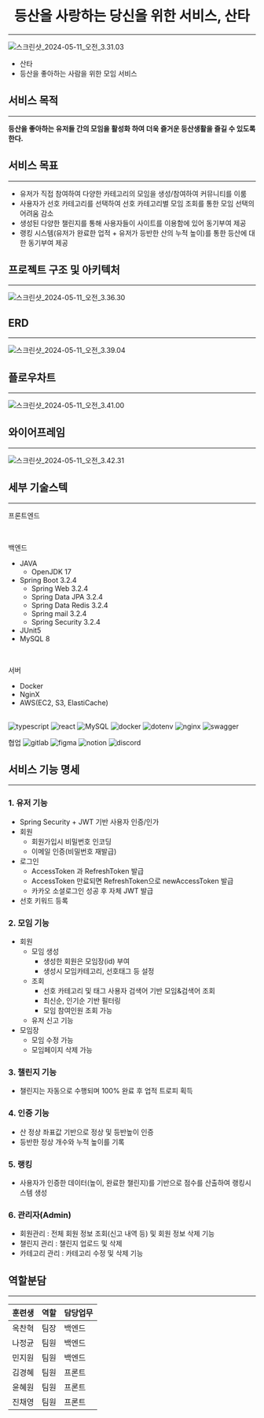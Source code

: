 # <center>등산을 사랑하는 당신을 위한 서비스, 산타</center>
---
![스크린샷_2024-05-11_오전_3.31.03](/uploads/1ef2a348ba3cbc13164aab11751061f2/스크린샷_2024-05-11_오전_3.31.03.png)
- 산타
- 등산을 좋아하는 사람을 위한 모임 서비스

## **서비스 목적**
---
**등산을 좋아하는 유저들 간의 모임을 활성화 하여 더욱 즐거운 등산생활을 즐길 수 있도록 한다.**

## 서비스 목표
---
- 유저가 직접 참여하여 다양한 카테고리의 모임을 생성/참여하여 커뮤니티를 이룸
- 사용자가 선호 카테고리를 선택하여 선호 카테고리별 모임 조회를 통한 모임 선택의 어려움 감소
- 생성된 다양한 챌린지를 통해 사용자들이 사이트를 이용함에 있어 동기부여 제공
- 랭킹 시스템(유저가 완료한 업적 + 유저가 등반한 산의 누적 높이)를 통한 등산에 대한 동기부여 제공

## 프로젝트 구조 및 아키텍처
---
![스크린샷_2024-05-11_오전_3.36.30](/uploads/71aea802f6dfa5b7f075ac997e9b6268/스크린샷_2024-05-11_오전_3.36.30.png)

## ERD
---
![스크린샷_2024-05-11_오전_3.39.04](/uploads/82e034565814eda95f48849f43cbd125/스크린샷_2024-05-11_오전_3.39.04.png)

## 플로우차트
---
![스크린샷_2024-05-11_오전_3.41.00](/uploads/aef3a700a86ae7adb3e6ec9057c1cecb/스크린샷_2024-05-11_오전_3.41.00.png)

## 와이어프레임
---
![스크린샷_2024-05-11_오전_3.42.31](/uploads/266b50cc2fd2ba0b7b83a39d57243507/스크린샷_2024-05-11_오전_3.42.31.png)

## 세부 기술스텍
---
프론트엔드

<br/>

백엔드
- JAVA
    - OpenJDK 17
- Spring Boot 3.2.4
    - Spring Web 3.2.4
    - Spring Data JPA 3.2.4
    - Spring Data Redis 3.2.4
    - Spring mail 3.2.4
    - Spring Security 3.2.4
- JUnit5
- MySQL 8

<br/>

서버
- Docker
- NginX
- AWS(EC2, S3, ElastiCache)

<br/>
<img alt="typescript" src ="https://img.shields.io/badge/typescript-3178C6.svg?&style=for-the-badge&logo=typescript&logoColor=white"/> <img alt="react" src ="https://img.shields.io/badge/react-61DAFB.svg?&style=for-the-badge&logo=react&logoColor=white"/>
 <img alt="MySQL" src ="https://img.shields.io/badge/mysql-4479A1.svg?&style=for-the-badge&logo=mysql&logoColor=white"/>
<img alt="docker" src ="https://img.shields.io/badge/docker-2496ED.svg?&style=for-the-badge&logo=docker&logoColor=white"/>
<img alt="dotenv" src ="https://img.shields.io/badge/dotenv-ECD53F.svg?&style=for-the-badge&logo=dotenv&logoColor=white"/>
<img alt="nginx" src ="https://img.shields.io/badge/nginx-009639.svg?&style=for-the-badge&logo=nginx&logoColor=white"/>
<img alt="swagger" src ="https://img.shields.io/badge/swagger-85EA2D.svg?&style=for-the-badge&logo=swagger&logoColor=white"/>


협업
<img alt="gitlab" src ="https://img.shields.io/badge/gitlab-FC6D26.svg?&style=for-the-badge&logo=gitlab&logoColor=white"/>
<img alt="figma" src ="https://img.shields.io/badge/figma-F24E1E.svg?&style=for-the-badge&logo=figma&logoColor=white"/>
<img alt="notion" src ="https://img.shields.io/badge/notion-000000.svg?&style=for-the-badge&logo=notion&logoColor=white"/>
<img alt="discord" src ="https://img.shields.io/badge/discord-5865F2.svg?&style=for-the-badge&logo=discord&logoColor=white"/>

## 서비스 기능 명세
---
### 1. 유저 기능
- Spring Security + JWT 기반 사용자 인증/인가
- 회원
    - 회원가입시 비밀번호 인코딩
    - 이메일 인증(비밀번호 재발급)
- 로그인
    - AccessToken 과 RefreshToken 발급
    - AccessToken 만료되면 RefreshToken으로 newAccessToken 발급
    - 카카오 소셜로그인 성공 후 자체 JWT 발급
- 선호 키워드 등록

### 2. 모임 기능
- 회원
    - 모임 생성
        - 생성한 회원은 모임장(id) 부여
        - 생성시 모임카테고리, 선호태그 등 설정
    - 조회
        - 선호 카테고리 및 태그 사용자 검색어 기반 모임&검색어 조회
        - 최신순, 인기순 기반 필터링
        - 모임 참여인원 조회 가능
    - 유저 신고 기능
- 모임장
    - 모임 수정 가능
    - 모임페이지 삭제 가능

### 3.  챌린지 기능

- 챌린지는 자동으로 수행되며 100% 완료 후 업적 트로피 획득

### 4.  인증 기능

- 산 정상 좌표값 기반으로 정상 및 등반높이 인증
- 등반한 정상 개수와 누적 높이를 기록

### 5. 랭킹

- 사용자가 인증한 데이터(높이, 완료한 챌린지)를 기반으로  점수를 산출하여 랭킹시스템 생성

### 6. 관리자(Admin)

- 회원관리 : 전체 회원 정보 조회(신고 내역 등) 및 회원 정보 삭제 기능
- 챌린지 관리 : 챌린지 업로드 및 삭제
- 카테고리 관리 : 카테고리 수정 및 삭제 기능

## 역할분담
---
| 훈련생 | 역할  | 담당업무 |
| --- | --- | ---- |
| 옥찬혁 | 팀장  | 백엔드  |
| 나정균 | 팀원  | 백엔드  |
| 민지원 | 팀원  | 백엔드  |
| 김경혜 | 팀원  | 프론트  |
| 윤혜원 | 팀원  | 프론트  |
| 진채영 | 팀원  | 프론트  |

